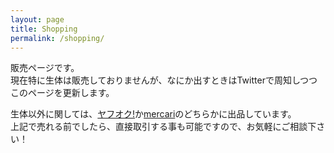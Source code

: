 ```yaml
---
layout: page
title: Shopping
permalink: /shopping/
---
```


販売ページです。  
現在特に生体は販売しておりませんが、なにか出すときはTwitterで周知しつつこのページを更新します。

<!-- 
* [Creatures](/shopping/creatures)
* [Books](/shopping/books)
* [Goods](/shopping/goods)
* [Plants](/shopping/plants) -->


生体以外に関しては、[ヤフオク!](https://auctions.yahoo.co.jp/seller/mitsuaki1229)か[mercari](https://www.mercari.com/jp/u/280759301/)のどちらかに出品しています。  
上記で売れる前でしたら、直接取引する事も可能ですので、お気軽にご相談下さい！
